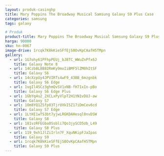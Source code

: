 ```yaml
---
layout: produk-casinghp
title: Mary Poppins The Broadway Musical Samsung Galaxy S9 Plus Case
categories: samsung
tags: galaxy

# Produk
product-title: Mary Poppins The Broadway Musical Samsung Galaxy S9 Plus Case
harga: 90000
sku: hn-0067
image-drive: 1rcqk7K8kKieSFfEjS0OvKpCAafH5TMpn
gallery:
  - url: 1G7ohy61PFhpPEUj_bJBTC_WWuZnPfx6J
    title: Galaxy Note 8
  - url: 14Czb8L8B82RmKy9moIiBMF5lZM0hItSF
    title: Galaxy S6
  - url: 14cXzpUy4JPVIRTs4wF9_43BB_6mzgnbk
    title: Galaxy S6 Edge
  - url: 1vgIl4SCz3ghmQvSV1xNB-fH71xIn-pBo
    title: Galaxy S6 Edge Plus
  - url: 1GbYq4u2_2XCLxPyVlpT2H1YN1vDUJ-aw
    title: Galaxy S7
  - url: 1Om8YQ1ZSfp03TjrUXkI5Z17iDmCev6cd
    title: Galaxy S7 Edge
  - url: 1LtHI1wTS3bt7yjwLRGKDAHesql0nvDSW
    title: Galaxy S8
  - url: 181vzRFEGba0Ssbli7Qo3jySCD5Ub_L49
    title: Galaxy S8 Plus
  - url: 119_9xh1JlZiIrln7F_XquNKipFJaIpas
    title: Galaxy S9
  - url: 1rcqk7K8kKieSFfEjS0OvKpCAafH5TMpn
    title: Galaxy S9 Plus
---
```

